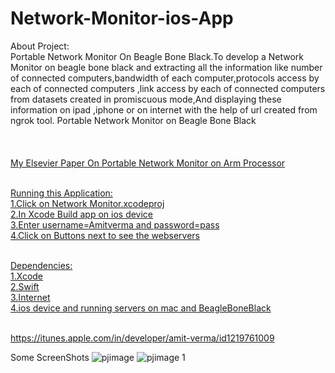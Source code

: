 # Network-Monitor-ios-App

About Project:<br/>
Portable Network Monitor On Beagle Bone Black.To develop a Network Monitor on beagle bone black and extracting all the information like number of connected computers,bandwidth of each computer,protocols access by each of connected computers ,link access by each of connected computers from datasets created in promiscuous mode,And displaying these information on ipad ,iphone or on internet with the help of url created from ngrok tool. 
Portable Network Monitor on Beagle Bone Black <br/><br/>
<br/><br/>
<a href="http://www.sciencedirect.com/science/article/pii/S1877050916316295">My Elsevier Paper On Portable Network Monitor on Arm Processor<br/>
 <br/>
 
Running this Application: <br/>
1.Click on Network Monitor.xcodeproj <br/>
2.In Xcode Build app on ios device<br/>
3.Enter username=Amitverma and password=pass <br/>
4.Click on Buttons next to see the webservers<br/>
 <br/>
 
Dependencies: <br/>
1.Xcode<br/>
2.Swift <br/>
3.Internet <br/>
4.ios device and running servers on mac and BeagleBoneBlack <br/>

<br/> https://itunes.apple.com/in/developer/amit-verma/id1219761009 <br/>

Some ScreenShots
![pjimage](https://cloud.githubusercontent.com/assets/14006536/22458004/904c66ae-e7c0-11e6-9778-f5667d4a17c3.jpg)
![pjimage 1](https://cloud.githubusercontent.com/assets/14006536/22457952/47f82352-e7c0-11e6-83fc-69991077964c.jpg)
